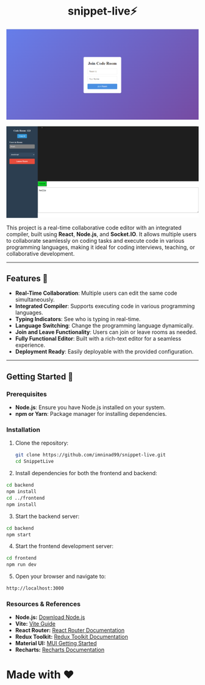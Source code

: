 <h1 align="center">snippet-live⚡</h1>

<p align="center">
  <img src="/frontend/public/screenshot1.png" alt="Demo App" width="700"/>
</p>

<p align="center">
  <img src="/frontend/public/screenshot2.png" alt="Demo App" width="700"/>
</p>


This project is a real-time collaborative code editor with an integrated compiler, built using **React**, **Node.js**, and **Socket.IO**. It allows multiple users to collaborate seamlessly on coding tasks and execute code in various programming languages, making it ideal for coding interviews, teaching, or collaborative development.  

---

## Features 🎉  

- **Real-Time Collaboration**: Multiple users can edit the same code simultaneously.  
- **Integrated Compiler**: Supports executing code in various programming languages.  
- **Typing Indicators**: See who is typing in real-time.  
- **Language Switching**: Change the programming language dynamically.  
- **Join and Leave Functionality**: Users can join or leave rooms as needed.  
- **Fully Functional Editor**: Built with a rich-text editor for a seamless experience.  
- **Deployment Ready**: Easily deployable with the provided configuration.  

---


## Getting Started 🚀  

### Prerequisites  

- **Node.js**: Ensure you have Node.js installed on your system.  
- **npm or Yarn**: Package manager for installing dependencies.  

### Installation  

1. Clone the repository:  
   ```bash
   git clone https://github.com/imninad99/snippet-live.git
   cd SnippetLive
   ```

2. Install dependencies for both the frontend and backend:

```bash
cd backend
npm install
cd ../frontend
npm install

```

3. Start the backend server:

```bash
cd backend
npm start
```

4. Start the frontend development server:

```bash
cd frontend
npm run dev
```
5. Open your browser and navigate to:

```bash 
http://localhost:3000
```



### Resources & References

- **Node.js:** [Download Node.js](https://nodejs.org/en/download/)
- **Vite:** [Vite Guide](https://vitejs.dev/guide/)
- **React Router:** [React Router Documentation](https://reactrouter.com/en/v6.3.0/getting-started/overview)
- **Redux Toolkit:** [Redux Toolkit Documentation](https://redux-toolkit.js.org/introduction/getting-started)
- **Material UI:** [MUI Getting Started](https://mui.com/material-ui/getting-started/installation/)
- **Recharts:** [Recharts Documentation](https://recharts.org/en-US/)

# Made with ❤
